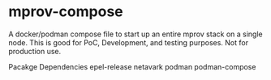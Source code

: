 # mprov-compose
A docker/podman compose file to start up an entire mprov stack on a single node.  This is good for PoC, Development, and testing purposes.  Not for production use.


Pacakge Dependencies
epel-release
netavark
podman
podman-compose
